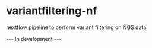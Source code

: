 # variantfiltering-nf
nextflow pipeline to perform variant filtering on NGS data

--- In development ---
